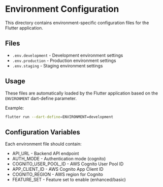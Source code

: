 # Environment Configuration

This directory contains environment-specific configuration files for the Flutter application.

## Files

- `.env.development` - Development environment settings
- `.env.production` - Production environment settings  
- `.env.staging` - Staging environment settings

## Usage

These files are automatically loaded by the Flutter application based on the `ENVIRONMENT` dart-define parameter.

Example:

```bash
flutter run --dart-define=ENVIRONMENT=development
```

## Configuration Variables

Each environment file should contain:

- API_URL - Backend API endpoint
- AUTH_MODE - Authentication mode (cognito)
- COGNITO_USER_POOL_ID - AWS Cognito User Pool ID
- APP_CLIENT_ID - AWS Cognito App Client ID
- COGNITO_REGION - AWS region for Cognito
- FEATURE_SET - Feature set to enable (enhanced/basic)
